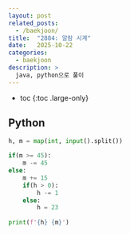 ```yaml
---
layout: post
related_posts:
  - /baekjoon/
title:  "2884: 알람 시계"
date:   2025-10-22
categories:
  - baekjoon
description: >
  java, python으로 풀이
---
```

* toc
{:toc .large-only}

## Python
```python
h, m = map(int, input().split())

if(m >= 45):
    m -= 45
else:
    m += 15
    if(h > 0):
        h -= 1
    else:
        h = 23
        
print(f'{h} {m}')
```